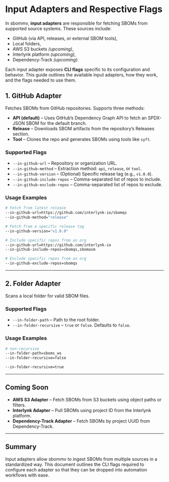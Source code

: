 # Input Adapters and Respective Flags

In sbommv, **input adapters** are responsible for fetching SBOMs from supported source systems. These sources include:

- GitHub (via API, releases, or external SBOM tools),
- Local folders,
- AWS S3 buckets *(upcoming)*,
- Interlynk platform *(upcoming)*,
- Dependency-Track *(upcoming)*.

Each input adapter exposes **CLI flags** specific to its configuration and behavior. This guide outlines the available input adapters, how they work, and the flags needed to use them.

## 1. GitHub Adapter

Fetches SBOMs from GitHub repositories. Supports three methods:

- **API (default)** – Uses GitHub’s Dependency Graph API to fetch an SPDX-JSON SBOM for the default branch.  
- **Release** – Downloads SBOM artifacts from the repository’s Releases section.  
- **Tool** – Clones the repo and generates SBOMs using tools like `syft`.

### **Supported Flags**

- `--in-github-url` – Repository or organization URL.  
- `--in-github-method` – Extraction method: `api`, `release`, or `tool`.  
- `--in-github-version` – (Optional) Specific release tag (e.g., `v1.0.0`).  
- `--in-github-include-repos` – Comma-separated list of repos to include.  
- `--in-github-exclude-repos` – Comma-separated list of repos to exclude.

### **Usage Examples**

```bash
# Fetch from latest release
--in-github-url=https://github.com/interlynk-io/sbomqs
--in-github-method="release"

# Fetch from a specific release tag
--in-github-version="v1.0.0"

# Include specific repos from an org
--in-github-url=https://github.com/interlynk-io
--in-github-include-repos=sbomqs,sbomasm

# Exclude specific repos from an org
--in-github-exclude-repos=sbomqs
```

---

## 2. Folder Adapter

Scans a local folder for valid SBOM files.

### Supported Flags

- `--in-folder-path` – Path to the root folder.  
- `--in-folder-recursive` – `true` or `false`. Defaults to `false`.  

### Usage Examples

```bash
# non-recursive
--in-folder-path=sboms_ws
--in-folder-recursive=false

--in-folder-recursive=true
```

---

## Coming Soon

- **AWS S3 Adapter** – Fetch SBOMs from S3 buckets using object paths or filters.  
- **Interlynk Adapter** – Pull SBOMs using project ID from the Interlynk platform.  
- **Dependency-Track Adapter** – Fetch SBOMs by project UUID from Dependency-Track.

---

## Summary

Input adapters allow sbommv to ingest SBOMs from multiple sources in a standardized way. This document outlines the CLI flags required to configure each adapter so that they can be dropped into automation workflows with ease.
